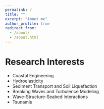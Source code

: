 ```yaml
---
permalink: /
title: ""
excerpt: "About me"
author_profile: true
redirect_from: 
  - /about/
  - /about.html
---
```

Research Interests 
======
* Coastal Engineering
* Hydroelasticity
* Sediment Transport and Soil Liquefaction
* Breaking Waves and Turbulence Modeling
* Wave-Structure-Seabed Interactions
* Tsunamis